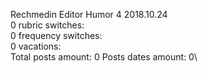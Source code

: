 Rechmedin	Editor Humor 4 2018.10.24\
0 rubric switches:\
0 frequency switches:\
0 vacations:\
Total posts amount: 0	Posts dates amount: 0\
